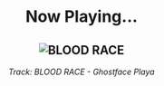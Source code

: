 <div align="center"> 
<h1>Now Playing...</h1>

![BLOOD RACE](https://i.scdn.co/image/ab67616d00001e02589089c016e02d4f783966ff)
--
_<p>Track: BLOOD RACE - Ghostface Playa </p>_
</div>
